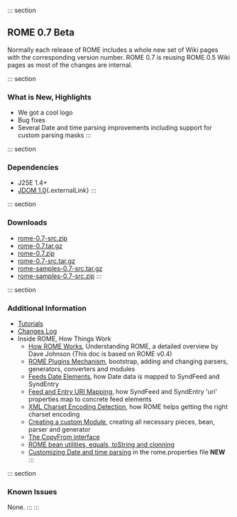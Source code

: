 ::: section
## ROME 0.7 Beta

Normally each release of ROME includes a whole new set of Wiki pages
with the corresponding version number. ROME 0.7 is reusing ROME 0.5 Wiki
pages as most of the changes are internal.

::: section
### What is New, Highlights

-   We got a cool logo
-   Bug fixes
-   Several Date and time parsing improvements including support for
    custom parsing masks
:::

::: section
### Dependencies

-   J2SE 1.4+
-   [JDOM 1.0](http://www.jdom.org/){.externalLink}
:::

::: section
### Downloads

-   [rome-0.7-src.zip](./rome-0.7-src.zip)
-   [rome-0.7.tar.gz](./rome-0.7.tar.gz)
-   [rome-0.7.zip](./rome-0.7.zip)
-   [rome-0.7-src.tar.gz](./rome-0.7-src.tar.gz)
-   [rome-samples-0.7-src.tar.gz](./rome-samples-0.7-src.tar.gz)
-   [rome-samples-0.7-src.zip](./rome-samples-0.7-src.zip)
:::

::: section
### Additional Information

-   [Tutorials](../RssAndAtOMUtilitiEsROMEV0.5AndAboveTutorialsAndArticles/index.html)
-   [Changes Log](../ChangeLog.html)
-   Inside ROME, How Things Work
    -   [How ROME Works](../HowRomeWorks/index.html), Understanding
        ROME, a detailed overview by Dave Johnson (This doc is based on
        ROME v0.4)
    -   [ROME Plugins
        Mechanism](../RssAndAtOMUtilitiEsROMEV0.5AndAboveTutorialsAndArticles/RssAndAtOMUtilitiEsROMEPluginsMechanism.html),
        bootstrap, adding and changing parsers, generators, converters
        and modules
    -   [Feeds Date
        Elements](../RssAndAtOMUtilitiEsROMEV0.5AndAboveTutorialsAndArticles/FeedsDateElementsMappingToSyndFeedAndSyndEntry.html),
        how Date data is mapped to SyndFeed and SyndEntry
    -   [Feed and Entry URI
        Mapping](../RssAndAtOMUtilitiEsROMEV0.5AndAboveTutorialsAndArticles/FeedAndEntryURIMappingHowSyndFeedAndSyndEntryUriPropertiesMapToRSSAndAtomElements.html),
        how SyndFeed and SyndEntry \'uri\' properties map to concrete
        feed elements
    -   [XML Charset Encoding
        Detection](../RssAndAtOMUtilitiEsROMEV0.5AndAboveTutorialsAndArticles/XMLCharsetEncodingDetectionHowRssAndAtOMUtilitiEsROMEHelpsGettingTheRightCharsetEncoding.html),
        how ROME helps getting the right charset encoding
    -   [Creating a custom
        Module](../RssAndAtOMUtilitiEsROMEV0.5AndAboveTutorialsAndArticles/RssAndAtOMUtilitiEsROMEV0.5TutorialDefiningACustomModuleBeanParserAndGenerator.html),
        creating all necessary pieces, bean, parser and generator
    -   [The CopyFrom
        interface](../RssAndAtOMUtilitiEsROMEV0.5AndAboveTutorialsAndArticles/TheCopyFromInterface.html)
    -   [ROME bean utilities, equals, toString and
        clonning](../RssAndAtOMUtilitiEsROMEV0.5AndAboveTutorialsAndArticles/UnderstandingRssAndAtOMUtilitiEsROMEBeanUtilities.html)
    -   [Customizing Date and time
        parsing](../RssAndAtOMUtiliEsROMEV0.7DateAndTimeParsing.html) in
        the rome.properties file **NEW**
:::

::: section
### Known Issues

None.
:::
:::
